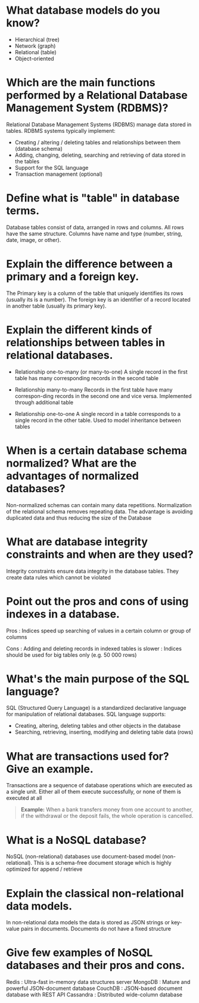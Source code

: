 # What database models do you know?

- Hierarchical (tree)
- Network (graph)
- Relational (table)
- Object-oriented

# Which are the main functions performed by a Relational Database Management System (RDBMS)?

Relational Database Management Systems (RDBMS) manage data stored in tables. RDBMS systems typically implement:
- Creating / altering / deleting tables and relationships between them (database schema)
- Adding, changing, deleting, searching and retrieving of data stored in the tables
- Support for the SQL language
- Transaction management (optional)

# Define what is "table" in database terms.

Database tables consist of data, arranged in rows and columns. All rows have the same structure. Columns have name and type (number, string, date, image, or other).

# Explain the difference between a primary and a foreign key.

The Primary key is a column of the table that uniquely identifies its rows (usually its is a number).
The foreign key is an identifier of a record located in another table (usually its primary key).

# Explain the different kinds of relationships between tables in relational databases.

- Relationship one-to-many (or many-to-one)
A single record in the first table has many corresponding records in the second table

- Relationship many-to-many
Records in the first table have many correspon-ding records in the second one and vice versa. Implemented through additional table

- Relationship one-to-one
A single record in a table corresponds to a single record in the other table. Used to model inheritance between tables

# When is a certain database schema normalized? What are the advantages of normalized databases?

Non-normalized schemas can contain many data repetitions. Normalization of the relational schema removes repeating data. 
The advantage is avoiding duplicated data and thus reducing the size of the Database

# What are database integrity constraints and when are they used?

Integrity constraints ensure data integrity in the database tables. They create data rules which cannot be violated

# Point out the pros and cons of using indexes in a database.

Pros
:   Indices speed up searching of values in a certain column or group of columns

Cons
:   Adding and deleting records in indexed tables is slower
:   Indices should be used for big tables only (e.g. 50 000 rows)

# What's the main purpose of the SQL language?

SQL (Structured Query Language) is a standardized declarative language for manipulation of relational databases. SQL language supports:
- Creating, altering, deleting tables and other objects in the database
- Searching, retrieving, inserting, modifying and deleting table data (rows)

# What are transactions used for? Give an example.

Transactions are a sequence of database operations which are executed as a single unit. Either all of them execute successfully, or none of them is executed at all
> **Example:** When a bank transfers money from one account to another, if the withdrawal or the deposit fails, the whole operation is cancelled.

# What is a NoSQL database?

NoSQL (non-relational) databases use document-based model (non-relational). This is a schema-free document storage which is highly optimized for append / retrieve

# Explain the classical non-relational data models.

In non-relational data models the data is stored as JSON strings or key-value pairs in documents. Documents do not have a fixed structure

# Give few examples of NoSQL databases and their pros and cons.

Redis
:   Ultra-fast in-memory data structures server
MongoDB
:   Mature and powerful JSON-document database
CouchDB
:   JSON-based document database with REST API
Cassandra
:   Distributed wide-column database